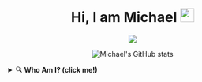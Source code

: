 <h1 align="center">Hi, I am Michael <img src="https://media.giphy.com/media/hvRJCLFzcasrR4ia7z/giphy.gif" width="28"></h1>

<p align="center">
  <img src="https://readme-typing-svg.demolab.com?font=Fira+Code&duration=3000&pause=1000&color=36BCF7&width=435&lines=Developer+by+day.;Sleeping+by+night...;Welcome+to+my+GitHub!+" />
</p>

<p align="center">
  <img src="https://github-readme-stats.vercel.app/api?username=michaelmjhhhh&show_icons=true&theme=tokyonight" alt="Michael's GitHub stats" />
</p>

<details>
  <summary>🔍 <b>Who Am I? (click me!)</b></summary>

  ```python
  def who_am_i():
      return {
          "name": "Michael",
          "skills": [
              "🐍 Python",
              "🌐 JavaScript",
              "💻 C++",
              "☕ Java",
              "📝 HTML / CSS",
              "⚛️ React / React Native"
          ],
          "interests": ["Sleeping... 😴"],
          "contact": "jhma_michael@qibaodwight.org"
      }
